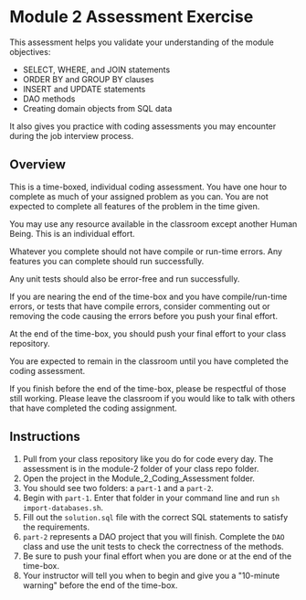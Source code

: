 # Module 2 Assessment Exercise

This assessment helps you validate your understanding of the module objectives: 

- SELECT, WHERE, and JOIN statements
- ORDER BY and GROUP BY clauses
- INSERT and UPDATE statements
- DAO methods
- Creating domain objects from SQL data

It also gives you practice with coding assessments you may encounter during the job interview process.

## Overview

This is a time-boxed, individual coding assessment. You have one hour to complete as much of your assigned problem as you can. You are not expected to complete all features of the problem in the time given. 

You may use any resource available in the classroom except another Human Being. This is an individual effort.

Whatever you complete should not have compile or run-time errors. Any features you can complete should run successfully.

Any unit tests should also be error-free and run successfully.

If you are nearing the end of the time-box and you have compile/run-time errors, or tests that have compile errors, consider commenting out or removing the code causing the errors before you push your final effort.

At the end of the time-box, you should push your final effort to your class repository.

You are expected to remain in the classroom until you have completed the coding assessment.

If you finish before the end of the time-box, please be respectful of those still working. Please leave the classroom if you would like to talk with others that have completed the coding assignment.

## Instructions

1. Pull from your class repository like you do for code every day. The assessment is in the module-2 folder of your class repo folder.
2. Open the project in the Module_2_Coding_Assessment folder.
3. You should see two folders: a `part-1` and a `part-2`.
4. Begin with `part-1`. Enter that folder in your command line and run `sh import-databases.sh`.
5. Fill out the `solution.sql` file with the correct SQL statements to satisfy the requirements.
6. `part-2` represents a DAO project that you will finish. Complete the `DAO` class and use the unit tests to check the correctness of the methods.
7. Be sure to push your final effort when you are done or at the end of the time-box.
8. Your instructor will tell you when to begin and give you a "10-minute warning" before the end of the time-box.